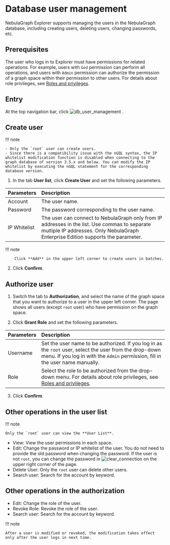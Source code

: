 # Database user management

NebulaGraph Explorer supports managing the users in the NebulaGraph database, including creating users, deleting users, changing passwords, etc.

## Prerequisites

The user who logs in to Explorer must have permissions for related operations. For example, users with `God` permission can perform all operations, and users with `Admin` permission can authorize the permission of a graph space within their permission to other users. For details about role privileges, see [Roles and privileges](../..//7.data-security/1.authentication/3.role-list.md).

## Entry

At the top navigation bar, click ![db_user_management](https://docs-cdn.nebula-graph.com.cn/figures/db_user_management_221024.png) .

## Create user

!!! note

    - Only the `root` user can create users.
    - Since there is a compatibility issue with the nGQL syntax, the IP whitelist modification function is disabled when connecting to the graph database of version 3.5.x and below. You can modify the IP whitelist by executing the nGQL statement for the corresponding database version.

1. In the tab **User list**, click **Create User** and set the following parameters.

  |Parameters|Description|
  |:--|:--|
  |Account| The user name.|
  |Password| The password corresponding to the user name.|
  |IP Whitelist| The user can connect to NebulaGraph only from IP addresses in the list. Use commas to separate multiple IP addresses. Only NebulaGraph Enterprise Edition supports the parameter.|

  !!! note

        Click **Add** in the upper left corner to create users in batches.

2. Click **Confirm**.

## Authorize user

1. Switch the tab to **Authorization**, and select the name of the graph space that you want to authorize to a user in the upper left corner. The page shows all users (except `root` user) who have permission on the graph space.

2. Click **Grant Role** and set the following parameters.

  |Parameters|Description|
  |:--|:--|
  |Username| Set the user name to be authorized. If you log in as the `root` user, select the user from the drop-down menu. If you log in with the `Admin` permission, fill in the user name manually.|
  |Role| Select the role to be authorized from the drop-down menu. For details about role privileges, see [Roles and privileges](../..//7.data-security/1.authentication/3.role-list.md).|

3. Click **Confirm**.

## Other operations in the user list

!!! note

    Only the `root` user can view the **User List**.

- View: View the user permissions in each space.
- Edit: Change the password or IP whitelist of the user. You do not need to provide the old password when changing the password. If the user is not `root`, you can change the password in ![clear_connection](https://docs-cdn.nebula-graph.com.cn/figures/session_221024.png) on the upper right corner of the page.
- Delete User: Only the `root` user can delete other users.
- Search user: Search for the account by keyword.

## Other operations in the authorization

- Edit: Change the role of the user.
- Revoke Role: Revoke the role of the user.
- Search user: Search for the account by keyword.

!!! note

    After a user is modified or revoked, the modification takes effect only after the user logs in next time.
